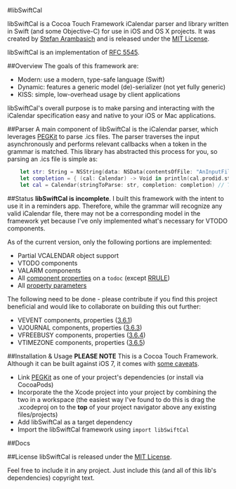 #libSwiftCal

libSwiftCal is a Cocoa Touch Framework iCalendar parser and library written in Swift (and some Objective-C) for use in iOS and OS X projects. It was created by [Stefan Arambasich](mailto:ArtisOracle@gmail.com) and is released under the [MIT License](http://opensource.org/licenses/MIT).

libSwiftCal is an implementation of [RFC 5545](https://tools.ietf.org/html/rfc5545#section-3.8.6.2).

##Overview
The goals of this framework are:

- Modern: use a modern, type-safe language (Swift)
- Dynamic: features a generic model (de)-serializer (not yet fully generic)
- KISS: simple, low-overhead usage by client applications

libSwiftCal's overall purpose is to make parsing and interacting with the iCalendar specification easy and native to your iOS or Mac applications.

##Parser
A main component of libSwiftCal is the iCalendar parser, which leverages [PEGKit](https://github.com/itod/pegkit) to parse .ics files. The parser traverses the input asynchronously and performs relevant callbacks when a token in the grammar is matched. This library has abstracted this process for you, so parsing an .ics file is simple as:

```swift
    let str: String = NSString(data: NSData(contentsOfFile: "AnInputFile.ics")!, encoding: NSUTF8StringEncoding)!
    let completion = { (cal: Calendar) -> Void in println(cal.prodid.stringValue) }
    let cal = Calendar(stringToParse: str, completion: completion) // The closure's parameter returns the parsed calendar

```

##Status
**libSwiftCal is incomplete**. I built this framework with the intent to use it in a reminders app. Therefore, while the grammar will recognize any valid iCalendar file, there may not be a corresponding model in the framework yet because I've only implemented what's necessary for VTODO components.

As of the current version, only the following portions are implemented:

- Partial VCALENDAR object support
- VTODO components
- VALARM components
- All [component properties](https://tools.ietf.org/html/rfc5545#section-3.6.2) on a `todoc` (except [RRULE](https://tools.ietf.org/html/rfc5545#section-3.8.5.3))
- All [property parameters](https://tools.ietf.org/html/rfc5545#section-3.2)

The following need to be done - please contribute if you find this project beneficial and would like to collaborate on building this out further:
- VEVENT components, properties ([3.6.1](https://tools.ietf.org/html/rfc5545#section-3.6.1))
- VJOURNAL components, properties ([3.6.3](https://tools.ietf.org/html/rfc5545#section-3.6.3))
- VFREEBUSY components, properties ([3.6.4](https://tools.ietf.org/html/rfc5545#section-3.6.4))
- VTIMEZONE components, properties ([3.6.5](https://tools.ietf.org/html/rfc5545#section-3.6.5))

##Installation & Usage
**PLEASE NOTE** This is a Cocoa Touch Framework. Although it can be built against iOS 7, it comes with [some caveats](https://developer.apple.com/library/ios/documentation/General/Conceptual/ExtensibilityPG/ExtensionScenarios.html).

- Link [PEGKit](https://github.com/itod/pegkit) as one of your project's dependencies (or install via CocoaPods)
- Incorporate the the Xcode project into your project by combining the two in a workspace (the easiest way I've found to do this is drag the .xcodeproj on to the **top** of your project navigator above any existing files/projects)
- Add libSwiftCal as a target dependency
- Import the libSwiftCal framework using `import libSwiftCal`

##Docs


##License
libSwiftCal is released under the [MIT License](http://opensource.org/licenses/MIT).

Feel free to include it in any project. Just include this (and all of this lib's dependencies) copyright text.